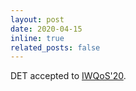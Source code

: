 ```yaml
---
layout: post
date: 2020-04-15
inline: true
related_posts: false
---
```


DET accepted to [IWQoS'20](https://iwqos2020.ieee-iwqos.org/).
